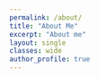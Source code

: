 ```yaml
---
permalink: /about/
title: "About Me"
excerpt: "About me"
layout: single
classes: wide
author_profile: true
---
```

